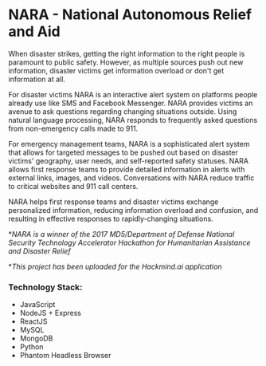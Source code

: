 # NARA - National Autonomous Relief and Aid

When disaster strikes, getting the right information to the right people is paramount to public safety. However, as multiple sources push out new information, disaster victims get information overload or don't get information at all.

For disaster victims NARA is an interactive alert system on platforms people already use like SMS and Facebook Messenger. NARA provides victims an avenue to ask questions regarding changing situations outside. Using natural language processing, NARA responds to frequently asked questions from non-emergency calls made to 911.

For emergency management teams, NARA is a sophisticated alert system that allows for targeted messages to be pushed out based on disaster victims' geography, user needs, and self-reported safety statuses. NARA allows first response teams to provide detailed information in alerts with external links, images, and videos. Conversations with NARA reduce traffic to critical websites and 911 call centers.

NARA helps first response teams and disaster victims exchange personalized information, reducing information overload and confusion, and resulting in effective responses to rapidly-changing situations.
 
 **NARA is a winner of the 2017 MD5/Department of Defense National Security Technology Accelerator Hackathon for Humanitarian Assistance and Disaster Relief*
 
**This project has been uploaded for the Hackmind.ai application*
 

### Technology Stack:
* JavaScript
* NodeJS + Express
* ReactJS
* MySQL
* MongoDB
* Python
* Phantom Headless Browser


